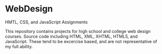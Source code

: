 # WebDesign
HMTL, CSS, and JavaScript Assignments

This repository contains projects for high school and college web design courses.
Source code including HTML, XML, XHTML, HTML5, and JavaScript.
These tend to be excercise based, and are not representative of my full ability.
